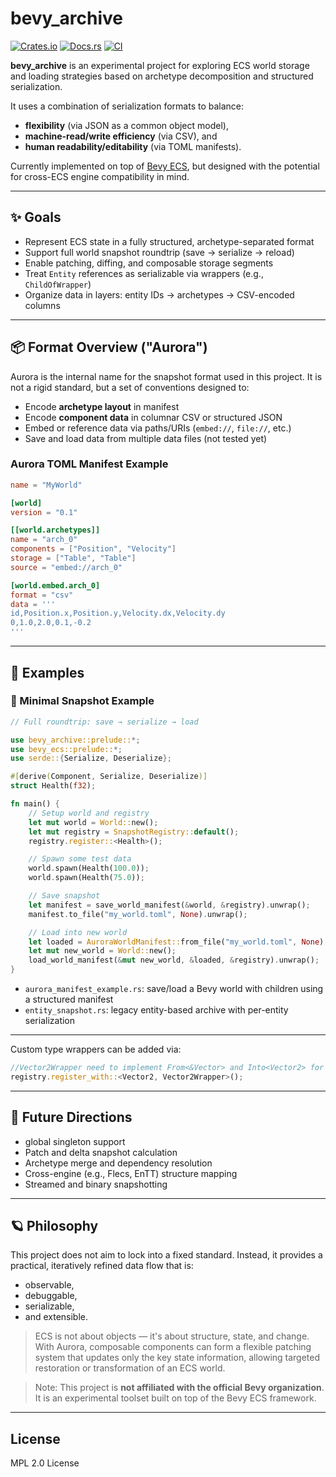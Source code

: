 # bevy_archive


[![Crates.io](https://img.shields.io/crates/v/bevy_archive.svg)](https://crates.io/crates/bevy_archive)
[![Docs.rs](https://docs.rs/bevy_archive/badge.svg)](https://docs.rs/bevy_archive)
[![CI](https://github.com/chengts95/bevy_archive/actions/workflows/rust.yml/badge.svg)](https://github.com/chengts95/bevy_archive/actions)

**bevy_archive** is an experimental project for exploring ECS world storage and loading strategies based on archetype decomposition and structured serialization.

It uses a combination of serialization formats to balance:
- **flexibility** (via JSON as a common object model),
- **machine-read/write efficiency** (via CSV), and
- **human readability/editability** (via TOML manifests).

Currently implemented on top of [Bevy ECS](https://bevyengine.org/), but designed with the potential for cross-ECS engine compatibility in mind.

---

## ✨ Goals

- Represent ECS state in a fully structured, archetype-separated format
- Support full world snapshot roundtrip (save → serialize → reload)
- Enable patching, diffing, and composable storage segments
- Treat `Entity` references as serializable via wrappers (e.g., `ChildOfWrapper`)
- Organize data in layers: entity IDs → archetypes → CSV-encoded columns

---

## 📦 Format Overview ("Aurora")

Aurora is the internal name for the snapshot format used in this project. It is not a rigid standard, but a set of conventions designed to:

- Encode **archetype layout** in manifest
- Encode **component data** in columnar CSV or structured JSON
- Embed or reference data via paths/URIs (`embed://`, `file://`, etc.)
- Save and load data from multiple data files (not tested yet)

### Aurora TOML Manifest Example
```toml
name = "MyWorld"

[world]
version = "0.1"

[[world.archetypes]]
name = "arch_0"
components = ["Position", "Velocity"]
storage = ["Table", "Table"]
source = "embed://arch_0"

[world.embed.arch_0]
format = "csv"
data = '''
id,Position.x,Position.y,Velocity.dx,Velocity.dy
0,1.0,2.0,0.1,-0.2
'''
```

---

## 📂 Examples
### 🔁 Minimal Snapshot Example

```rust
// Full roundtrip: save → serialize → load

use bevy_archive::prelude::*;
use bevy_ecs::prelude::*;
use serde::{Serialize, Deserialize};

#[derive(Component, Serialize, Deserialize)]
struct Health(f32);

fn main() {
    // Setup world and registry
    let mut world = World::new();
    let mut registry = SnapshotRegistry::default();
    registry.register::<Health>();

    // Spawn some test data
    world.spawn(Health(100.0));
    world.spawn(Health(75.0));

    // Save snapshot
    let manifest = save_world_manifest(&world, &registry).unwrap();
    manifest.to_file("my_world.toml", None).unwrap();

    // Load into new world
    let loaded = AuroraWorldManifest::from_file("my_world.toml", None).unwrap();
    let mut new_world = World::new();
    load_world_manifest(&mut new_world, &loaded, &registry).unwrap();
}
```
- `aurora_manifest_example.rs`: save/load a Bevy world with children using a structured manifest
- `entity_snapshot.rs`: legacy entity-based archive with per-entity serialization

---

Custom type wrappers can be added via:
```rust
//Vector2Wrapper need to implement From<&Vector> and Into<Vector2> for Vector2Wrapper
registry.register_with::<Vector2, Vector2Wrapper>(); 

```


---

## 🔧 Future Directions
- global singleton support
- Patch and delta snapshot calculation
- Archetype merge and dependency resolution
- Cross-engine (e.g., Flecs, EnTT) structure mapping
- Streamed and binary snapshotting

---

## 🪐 Philosophy

This project does not aim to lock into a fixed standard. Instead, it provides a practical, iteratively refined data flow that is:

- observable,
- debuggable,
- serializable,
- and extensible.

> ECS is not about objects — it's about structure, state, and change. With Aurora, composable components can form a flexible patching system that updates only the key state information, allowing targeted restoration or transformation of an ECS world.

> 
> Note: This project is **not affiliated with the official Bevy organization**. It is an experimental toolset built on top of the Bevy ECS framework.
> 
---

## License

MPL 2.0 License

